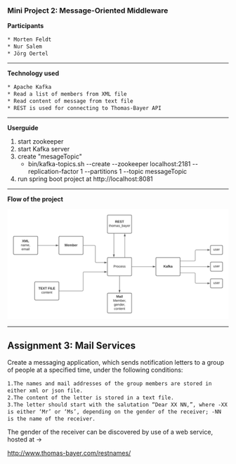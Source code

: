 ### Mini Project 2: Message-Oriented Middleware

**Participants**

    * Morten Feldt
    * Nur Salem
    * Jörg Oertel
 
 * * *

**Technology used**

    * Apache Kafka
    * Read a list of members from XML file
    * Read content of message from text file
    * REST is used for connecting to Thomas-Bayer API

 * * *
 
**Userguide**

   1. start zookeeper
   2. start Kafka server
   3. create "mesageTopic"
      * bin/kafka-topics.sh --create --zookeeper localhost:2181 --replication-factor 1 --partitions 1 --topic messageTopic
   4. run spring boot project at http://localhost:8081

 * * *
 
**Flow of the project**

![diadgramFlow](diagram.png)

 * * *
 
## Assignment 3:  Mail Services

Create a messaging application, which sends notification letters to a group of people at a specified time, under the following conditions: 

    1.The names and mail addresses of the group members are stored in either xml or json file. 
    2.The content of the letter is stored in a text file.
    3.The letter should start with the salutation “Dear XX NN,”, where -XX is either ‘Mr’ or ‘Ms’, depending on the gender of the receiver; -NN is the name of the receiver. 

The gender of the receiver can be discovered by use of a web service, hosted at ->

http://www.thomas-bayer.com/restnames/ 

